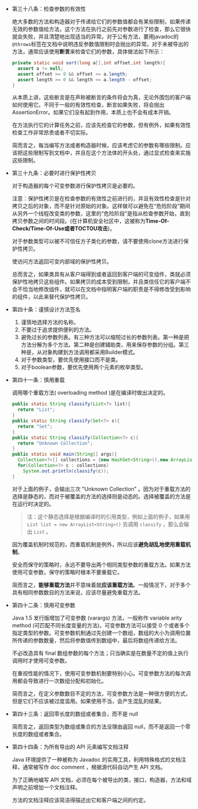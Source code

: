 * 第三十八条：检查参数的有效性

  绝大多数的方法和构造器对于传递给它们的参数值都会有某些限制，如果传递无效的参数值给方法，这个方法在执行之前先对参数进行了检查，那么它很快就会失败，并且清楚地出现适当的异常。对于公有方法，要用javadoc的`@throws`标签在文档中说明违反参数值限制时会抛出的异常。对于未被导出的方法，通常应该使用**断言**来检查它们的参数，具体做法如下所示：

  ``` java
  private static void sort(long a[],int offset,int length){
    assert a != null;
    assert offset >= 0 && offset <= a.length;
    assert length >= 0 && length <= a.length - offset;
  }
  ```

  从本质上讲，这些断言是在声称被断言的条件将会为真，无论外围包的客户端如何使用它。不同于一般的有效性检查，断言如果失败，将会抛出AssertionError。如果它们没有起到作用，本质上也不会有成本开销。

  在方法执行它的计算任务之前，应该先检查它的参数，但有例外，如果有效性检查工作非常昂贵或者不切实际。

  简而言之，每当编写方法或者构造器时候，应该考虑它的参数有哪些限制。应该把这些限制写到文档中，并且在这个方法体的开头处，通过显式检查来实施这些限制。

* 第三十九条：必要时进行保护性拷贝

  对于构造器的每个可变参数进行保护性拷贝是必要的。

  注意：保护性拷贝是在检查参数的有效性之前进行的，并且有效性检查是针对拷贝之后的对象，而不是针对原始的对象。这样做可以避免在“危险阶段”期间从另外一个线程改变类的参数，这里的“危险阶段”是指从检查参数开始，直到拷贝参数之间的时间段。(在计算机安全社区中，这被称为**Time-Of-Check/Time-Of-Use或者TOCTOU攻击**)。

  对于参数类型可以被不可信任方子类化的参数，请不要使用clone方法进行保护性拷贝。

  使访问方法返回可变内部域的保护性拷贝。

  总而言之，如果类具有从客户端得到或者返回到客户端的可变组件，类就必须保护性地拷贝这些组件。如果拷贝的成本受到限制，并且类信任它的客户端不会不恰当地修改组件，就可以在文档中指明客户端的职责是不得修改受到影响的组件，以此来替代保护性拷贝。

* 第四十条：谨慎设计方法签名

  1. 谨慎地选择方法的名称。
  2. 不要过于追求提供便利的方法。
  3. 避免过长的参数列表。有三种方法可以缩短过长的参数列表。第一种是把方法分解为多个方法。第二种是创建辅助类，用来保存参数的分组。第三种是，从对象构建到方法调用都采用Builder模式。
  4. 对于参数类型，要优先使用接口而不是类。
  5. 对于boolean参数，要优先使用两个元素的枚举类型。

* 第四十一条：慎用重载

  调用哪个重载方法( overloading method )是在编译时做出决定的。

  ``` java
  public static String classify(List<?> list){
    return "List";
  }
  public static String classify(Set<?> s){
    return "Set";
  }
  public static String classify(Collection<?> c){
    return "Unknown Collection";
  }
  public static void main(String[] args){
    Collection<?>[] collections = {new HashSet<String>(),new ArrayList<String>(),new HashMap<String,String>().values()};
    for(Collection<?> c : collections)
      System.out.println(classify(c));
  }
  ```

  对于上面的例子，会输出三次 "Unknown Collection" 。因为对于重载方法的选择是静态的，而对于被覆盖的方法的选择则是动态的。选择被覆盖的方法是在运行时决定的。

  > 注：这个静态选择是根据编译时的引用类型，例如上面的例子，如果用 `List list = new ArrayList<String>()` 去调用 `classify` ，那么会输出 `List` 。

  因为覆盖机制时规范的，而重载机制是例外，所以应该**避免胡乱地使用重载机制**。

  安全而保守的策略时，永远不要导出两个相同类型参数的重载方法。如果方法使用可变参数，保守的策略时根本不要重载它。

  简而言之，**能够重载方法**并不意味着就**应该重载方法**。一般情况下，对于多个具有相同参数数目的方法来说，应该尽量避免重载方法。

* 第四十二条：慎用可变参数

  Java 1.5 发行版增加了可变参数 (varargs) 方法，一般称作 variable arity method (可匹配不同长度变量的方法)。可变参数方法可以接受 0 个或者多个指定类型的参数。可变参数机制通过先创建一个数组，数组的大小为调用位置所传递的参数数量，然后将参数值传到数组中，最后将数组传递给方法。

  不必改造具有 final 数组参数的每个方法；只当确实是在数量不定的值上执行调用时才使用可变参数。

  在重视性能的情况下，使用可变参数机制要特别小心。可变参数方法的每次调用都会导致进行一次数组分配和初始化。

  简而言之，在定义参数数目不定的方法，可变参数方法是一种很方便的方式，但是它们不应该被过度滥用。如果使用不当，会产生混乱的结果。

* 第四十三条：返回零长度的数组或者集合，而不是 null

  简而言之，返回类型为数组或集合的方法没理由返回 null，而不是返回一个零长度的数组或者集合。

* 第四十四条：为所有导出的 API 元素编写文档注释

  Java 环境提供了一种被称为 Javadoc 的实用工具，利用特殊格式的文档注释，通常被写作 doc comment ，根据源代码自动产生 API 文档。

  为了正确地编写 API 文档，必须在每个被导出的类，接口，构造器，方法和域声明之前增加一个文档注释。

  方法的文档注释应该简洁得描述出它和客户端之间的约定。